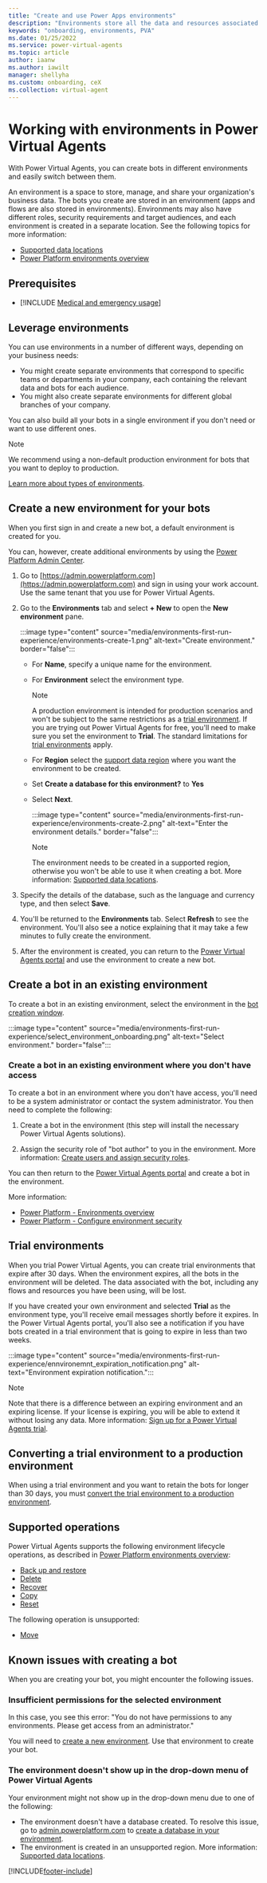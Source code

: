 ```yaml
---
title: "Create and use Power Apps environments"
description: "Environments store all the data and resources associated with the bots you create in Power Virtual Agents."
keywords: "onboarding, environments, PVA"
ms.date: 01/25/2022
ms.service: power-virtual-agents
ms.topic: article
author: iaanw
ms.author: iawilt
manager: shellyha
ms.custom: onboarding, ceX
ms.collection: virtual-agent
---
```

# Working with environments in Power Virtual Agents

With Power Virtual Agents, you can create bots in different environments and easily switch between them.

An environment is a space to store, manage, and share your organization's business data. The bots you create are stored in an environment (apps and flows are also stored in environments). Environments may also have different roles, security requirements and target audiences, and each environment is created in a separate location. See the following topics for more information:

- [Supported data locations](data-location.md)
- [Power Platform environments overview](/power-platform/admin/environments-overview.md)

## Prerequisites

- [!INCLUDE [Medical and emergency usage](includes/pva-usage-limitations.md)]

## Leverage environments

You can use environments in a number of different ways, depending on your business needs:

- You might create separate environments that correspond to specific teams or departments in your company, each containing the relevant data and bots for each audience.
- You might also create separate environments for different global branches of your company.

You can also build all your bots in a single environment if you don't need or want to use different ones.

> [!NOTE]
> We recommend using a non-default production environment for bots that you want to deploy to production.  
>
> [Learn more about types of environments](/power-platform/admin/environments-overview#types-of-environments).

## Create a new environment for your bots

When you first sign in and create a new bot, a default environment is created for you.

You can, however, create additional environments by using the [Power Platform Admin Center](/power-platform/admin/create-environment).

1. Go to [https://admin.powerplatform.com](https://admin.powerplatform.com) and sign in using your work account. Use the same tenant that you use for Power Virtual Agents.

1. Go to the **Environments** tab and select **+ New** to open the **New environment** pane.

   :::image type="content" source="media/environments-first-run-experience/environments-create-1.png" alt-text="Create environment." border="false":::
  
   - For **Name**, specify a unique name for the environment.
   - For **Environment** select the environment type.

      > [!NOTE]
      > A production environment is intended for production scenarios and won't be subject to the same restrictions as a [trial environment](#trial-environments).
      > If you are trying out Power Virtual Agents for free, you'll need to make sure you set the environment to **Trial**. The standard limitations for [trial environments](#trial-environments) apply.

   - For **Region** select the [support data region](data-location.md) where you want the environment to be created.
   - Set **Create a database for this environment?** to **Yes**
   - Select **Next**.

      :::image type="content" source="media/environments-first-run-experience/environments-create-2.png" alt-text="Enter the environment details." border="false":::

      > [!NOTE]
      > The environment needs to be created in a supported region, otherwise you won't be able to use it when creating a bot.
      > More information: [Supported data locations](./data-location.md).

1. Specify the details of the database, such as the language and currency type, and then select **Save**.

1. You'll be returned to the **Environments** tab. Select **Refresh** to see the environment. You'll also see a notice explaining that it may take a few minutes to fully create the environment.

1. After the environment is created, you can return to the [Power Virtual Agents portal](https://go.microsoft.com/fwlink/?linkid=2093067) and use the environment to create a new bot.

## Create a bot in an existing environment

To create a bot in an existing environment, select the environment in the [bot creation window](authoring-first-bot.md).

:::image type="content" source="media/environments-first-run-experience/select_environment_onboarding.png" alt-text="Select environment." border="false":::

### Create a bot in an existing environment where you don't have access

To create a bot in an environment where you don't have access, you'll need to be a system administrator or contact the system administrator. You then need to complete the following:

1. Create a bot in the environment (this step will install the necessary Power Virtual Agents solutions).

1. Assign the security role of "bot author" to you in the environment. More information: [Create users and assign security roles](/power-platform/admin/create-users-assign-online-security-roles#assign-a-security-role-to-a-user).

You can then return to the [Power Virtual Agents portal](https://web.powerva.microsoft.com) and create a bot in the environment.

More information:

- [Power Platform - Environments overview](/power-platform/admin/environments-overview)
- [Power Platform - Configure environment security](/power-platform/admin/database-security)

## Trial environments

When you trial Power Virtual Agents, you can create trial environments that expire after 30 days. When the environment expires, all the bots in the environment will be deleted. The data associated with the bot, including any flows and resources you have been using, will be lost.

If you have created your own environment and selected **Trial** as the environment type, you'll receive email messages shortly before it expires. In the Power Virtual Agents portal, you'll also see a notification if you have bots created in a trial environment that is going to expire in less than two weeks.

:::image type="content" source="media/environments-first-run-experience/ennvironemnt_expiration_notification.png" alt-text="Environment expiration notification.":::

> [!NOTE]
> Note that there is a difference between an expiring environment and an expiring license. If your license is expiring, you will be able to extend it without losing any data. More information: [Sign up for a Power Virtual Agents trial](sign-up-individual.md#trial-expiration).

## Converting a trial environment to a production environment

When using a trial environment and you want to retain the bots for longer than 30 days, you must [convert the trial environment to a production environment](/power-platform/admin/trial-environments#convert-a-trial-environment-to-production).

## Supported operations

Power Virtual Agents supports the following environment lifecycle operations, as described in [Power Platform environments overview](/power-platform/admin/environments-overview):

- [Back up and restore](/power-platform/admin/backup-restore-environments)
- [Delete](/power-platform/admin/delete-environment)
- [Recover](/power-platform/admin/recover-environment)
- [Copy](/power-platform/admin/copy-environment)
- [Reset](/power-platform/admin/reset-environment)

The following operation is unsupported:

- [Move](/power-platform/admin/move-environment-tenant)

## Known issues with creating a bot

When you are creating your bot, you might encounter the following issues.

### Insufficient permissions for the selected environment

In this case, you see this error: "You do not have permissions to any environments. Please get access from an administrator."

You will need to [create a new environment](environments-first-run-experience.md). Use that environment to create your bot.

### The environment doesn't show up in the drop-down menu of Power Virtual Agents

Your environment might not show up in the drop-down menu due to one of the following:

- The environment doesn't have a database created. To resolve this issue, go to [admin.powerplatform.com](https://admin.powerplatform.com) to [create a database in your environment](/power-platform/admin/create-database).
- The environment is created in an unsupported region. More information: [Supported data locations](data-location.md).

[!INCLUDE[footer-include](includes/footer-banner.md)]
